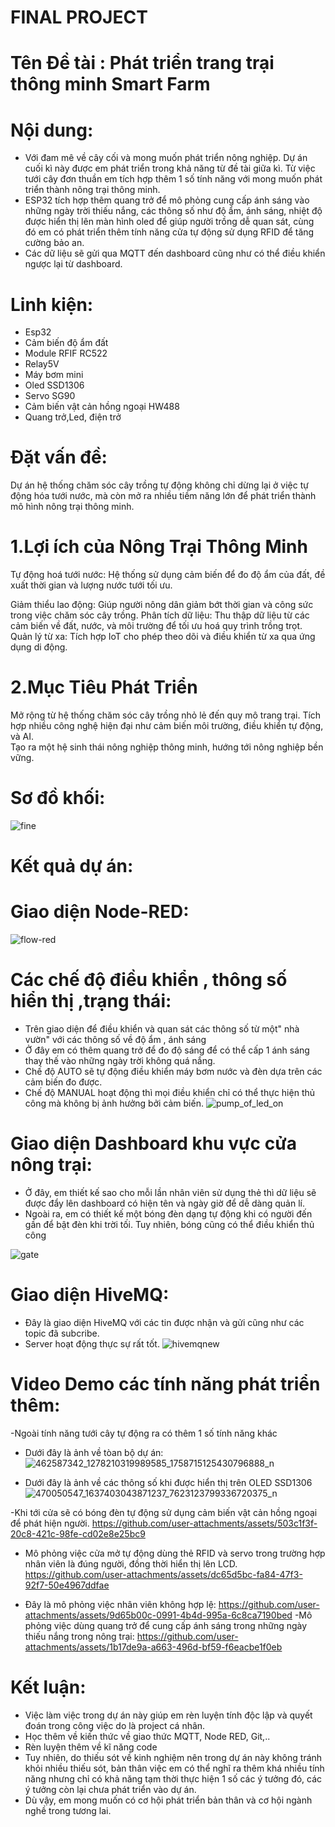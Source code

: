 # FINAL PROJECT 
# Tên Đề tài : Phát triển trang trại thông minh Smart Farm 
# Nội dung: 
- Với đam mê về cây cối và mong muốn phát triển nông nghiệp. Dự án cuối kì này được em phát triển trong khả năng từ đề tài giữa kì. Từ việc tưới cây đơn thuần em tích hợp thêm 1 số tính năng với mong muốn phát triển thành nông trại thông minh.
- ESP32 tích hợp thêm quang trở để mô phỏng cung cấp ánh sáng vào những ngày trời thiếu nắng, các thông số như độ ẩm, ánh sáng, nhiệt độ được hiển thị lên màn hình oled để giúp người trồng dễ quan sát, cùng đó em có phát triển thêm tính năng cửa tự động sử dụng RFID để tăng cường bảo an.
- Các dữ liệu sẽ gửi qua MQTT đến dashboard cũng như có thể điều khiển ngược lại từ dashboard.
# Linh kiện:
- Esp32
- Cảm biến độ ẩm đất
- Module RFIF RC522
- Relay5V
- Máy bơm mini
- Oled SSD1306
- Servo SG90
- Cảm biến vật cản hồng ngoại HW488
- Quang trở,Led, điện trở
# Đặt vấn đề:  
Dự án hệ thống chăm sóc cây trồng tự động không chỉ dừng lại ở việc tự động hóa tưới nước, mà còn mở ra nhiều tiềm năng lớn để phát triển thành mô hình nông trại thông minh. 
# 1.Lợi ích của Nông Trại Thông Minh 

Tự động hoá tưới nước: Hệ thống sử dụng cảm biến để đo độ ẩm của đất, đề xuất thời gian và lượng nước tưới tối ưu. 

Giảm thiểu lao động: Giúp người nông dân giảm bớt thời gian và công sức trong việc chăm sóc cây trồng. 
Phân tích dữ liệu: Thu thập dữ liệu từ các cảm biến về đất, nước, và môi trường để tối ưu hoá quy trình trồng trọt. 
Quản lý từ xa: Tích hợp IoT cho phép theo dõi và điều khiển từ xa qua ứng dụng di động. 

# 2.Mục Tiêu Phát Triển 
Mở rộng từ hệ thống chăm sóc cây trồng nhỏ lẻ đến quy mô trang trại. 
Tích hợp nhiều công nghệ hiện đại như cảm biến môi trường, điều khiển tự động, và AI.  
Tạo ra một hệ sinh thái nông nghiệp thông minh, hướng tới nông nghiệp bền vững. 
# Sơ đồ khối: 
![fine](https://github.com/user-attachments/assets/c464d6de-3812-432d-a3aa-36d60c20f0df)

# Kết quả dự án: 
# Giao diện Node-RED: 
![flow-red](https://github.com/user-attachments/assets/ae685111-0cbe-4c55-a5ad-ee4d654bd77c)
# Các chế độ điều khiển , thông số hiển thị ,trạng thái: 
- Trên giao diện để điều khiển và quan sát các thông số từ một" nhà vườn" với các thông số về độ ẩm , ánh sáng
- Ở đây em có thêm quang trở để đo độ sáng để có thể cấp 1 ánh sáng thay thế vào những ngày trời không quá nắng.
- Chế độ AUTO sẽ tự động điều khiển máy bơm nước và đèn dựa trên các cảm biến đo được.
- Chế độ MANUAL hoạt động thì mọi điều khiển chỉ có thể thực hiện thủ công mà không bị ảnh hưởng bởi cảm biến. 
![pump_of_led_on](https://github.com/user-attachments/assets/b302afdc-a17c-4e0c-a779-3378e170c3a8)
# Giao diện Dashboard khu vực cửa nông trại: 
- Ở đây, em thiết kế sao cho mỗi lần nhân viên sử dụng thẻ thì dữ liệu sẽ được đẩy lên dashboard có hiện tên và ngày giờ để dễ dàng quản lí.
- Ngoài ra, em có thiết kế một bóng đèn dạng tự động khi có người đến gần để bật đèn khi trời tối. Tuy nhiên, bóng cũng có thể điều khiển thủ công
  
![gate](https://github.com/user-attachments/assets/e056d783-96bb-4bf0-9997-33f7adece032) 
# Giao diện HiveMQ: 
- Đây là giao diện HiveMQ với các tin được nhận và gửi cũng như các topic đã subcribe.
- Server hoạt động thực sự rất tốt.
  ![hivemqnew](https://github.com/user-attachments/assets/1a4a7791-45dc-499a-98f9-7d8f5b84f83d)
# Video Demo các tính năng phát triển thêm: 
-Ngoài tính năng tưới cây tự động ra có thêm 1 số tính năng khác
- Dưới đây là ảnh về tòan bộ dự án: 
![462587342_1278210319989585_1758715125430796888_n](https://github.com/user-attachments/assets/f5b1b70c-c7c1-4288-9b76-4e82b7e48837)

- Dưới đây là ảnh về các thông số khi được hiển thị trên OLED SSD1306 
![470050547_1637403043871237_7623123799336720375_n](https://github.com/user-attachments/assets/e07ff456-85e5-421d-9e22-79dcc0fe6b81)


-Khi tới cửa sẽ có bóng đèn tự động sử dụng cảm biến vật cản hồng ngoại để phát hiện người. 
https://github.com/user-attachments/assets/503c1f3f-20c8-421c-98fe-cd02e8e25bc9 

- Mô phỏng việc cửa mở tự động dùng thẻ RFID và servo trong trường hợp nhân viên là đúng người, đồng thời hiển thị lên LCD. 
https://github.com/user-attachments/assets/dc65d5bc-fa84-47f3-92f7-50e4967ddfae

- Đây là mô phỏng việc nhân viên không hợp lệ:
https://github.com/user-attachments/assets/9d65b00c-0991-4b4d-995a-6c8ca7190bed
-Mô phỏng việc dùng quang trở để cung cấp ánh sáng trong những ngày thiếu nắng trong nông trại: 
https://github.com/user-attachments/assets/1b17de9a-a663-496d-bf59-f6eacbe1f0eb
# Kết luận: 
- Việc làm việc trong dự án này giúp em rèn luyện tính độc lập và quyết đoán trong công việc do là project cá nhân.
- Học thêm về kiến thức về giao thức MQTT, Node RED, Git,..
- Rèn luyện thêm về kĩ năng code
- Tuy nhiên, do thiếu sót về kinh nghiệm nên trong dự án này không tránh khỏi nhiều thiếu sót, bản thân việc em có thể nghĩ ra thêm khá nhiều tính năng nhưng chỉ có khả năng tạm thời thực hiện 1 số các ý tưởng đó, các ý tưởng còn lại chưa phát triển vào dự án.
- Dù vậy, em mong muốn có cơ hội phát triển bản thân và cơ hội ngành nghề trong tương lai.












